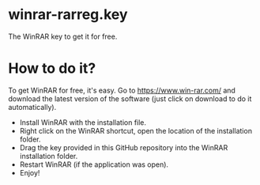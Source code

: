 # winrar-rarreg.key
The WinRAR key to get it for free.

# How to do it?
To get WinRAR for free, it's easy.
Go to https://www.win-rar.com/ and download the latest version of the software (just click on download to do it automatically).

- Install WinRAR with the installation file.
- Right click on the WinRAR shortcut, open the location of the installation folder.
- Drag the key provided in this GitHub repository into the WinRAR installation folder.
- Restart WinRAR (if the application was open).
- Enjoy!
